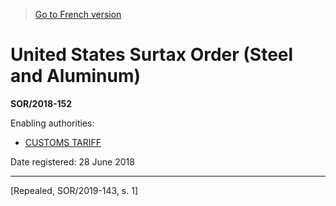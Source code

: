 > [Go to French version](/fr/Règlements/Décrets,%20ordonnances%20et%20règlements%20statutaires/2018/152.md)

# United States Surtax Order (Steel and Aluminum)

**SOR/2018-152**

Enabling authorities: 
- [CUSTOMS TARIFF](/en/Acts/Statutes%20of%20Canada/1997/c.%2036.md)

Date registered: 28 June 2018

----------


[Repealed, SOR/2019-143, s. 1]


